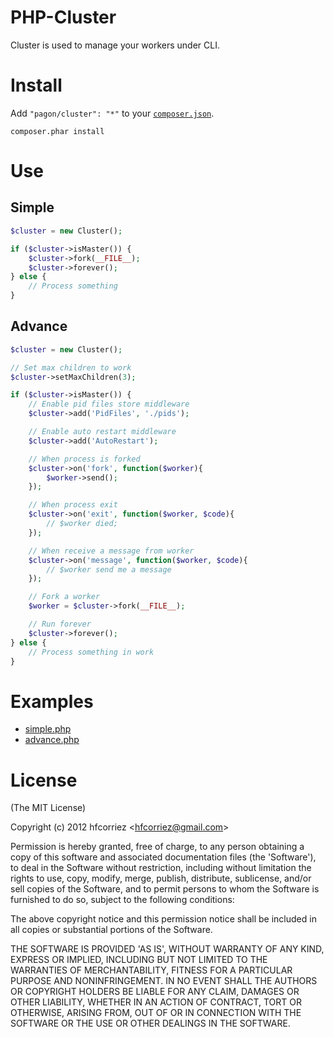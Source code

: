 # PHP-Cluster

Cluster is used to manage your workers under CLI.

# Install

Add `"pagon/cluster": "*"` to your [`composer.json`](http://getcomposer.org).

```
composer.phar install
```

# Use

## Simple

```php
$cluster = new Cluster();

if ($cluster->isMaster()) {
    $cluster->fork(__FILE__);
    $cluster->forever();
} else {
    // Process something
}
```

## Advance

```php
$cluster = new Cluster();

// Set max children to work
$cluster->setMaxChildren(3);

if ($cluster->isMaster()) {
    // Enable pid files store middleware
    $cluster->add('PidFiles', './pids');

    // Enable auto restart middleware
    $cluster->add('AutoRestart');

    // When process is forked
    $cluster->on('fork', function($worker){
        $worker->send();
    });

    // When process exit
    $cluster->on('exit', function($worker, $code){
        // $worker died;
    });

    // When receive a message from worker
    $cluster->on('message', function($worker, $code){
        // $worker send me a message
    });

    // Fork a worker
    $worker = $cluster->fork(__FILE__);

    // Run forever
    $cluster->forever();
} else {
    // Process something in work
}
```

# Examples

- [simple.php](example/simple.php)
- [advance.php](example/advance.php)

# License

(The MIT License)

Copyright (c) 2012 hfcorriez &lt;hfcorriez@gmail.com&gt;

Permission is hereby granted, free of charge, to any person obtaining
a copy of this software and associated documentation files (the
'Software'), to deal in the Software without restriction, including
without limitation the rights to use, copy, modify, merge, publish,
distribute, sublicense, and/or sell copies of the Software, and to
permit persons to whom the Software is furnished to do so, subject to
the following conditions:

The above copyright notice and this permission notice shall be
included in all copies or substantial portions of the Software.

THE SOFTWARE IS PROVIDED 'AS IS', WITHOUT WARRANTY OF ANY KIND,
EXPRESS OR IMPLIED, INCLUDING BUT NOT LIMITED TO THE WARRANTIES OF
MERCHANTABILITY, FITNESS FOR A PARTICULAR PURPOSE AND NONINFRINGEMENT.
IN NO EVENT SHALL THE AUTHORS OR COPYRIGHT HOLDERS BE LIABLE FOR ANY
CLAIM, DAMAGES OR OTHER LIABILITY, WHETHER IN AN ACTION OF CONTRACT,
TORT OR OTHERWISE, ARISING FROM, OUT OF OR IN CONNECTION WITH THE
SOFTWARE OR THE USE OR OTHER DEALINGS IN THE SOFTWARE.